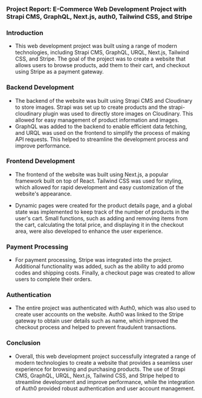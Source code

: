 ### Project Report: E-Commerce Web Development Project with Strapi CMS, GraphQL, Next.js, auth0,  Tailwind CSS, and Stripe

### Introduction
- This web development project was built using a range of modern technologies, including Strapi CMS, GraphQL, URQL, Next.js, Tailwind CSS, and Stripe. The goal of the project was to create a website that allows users to browse products, add them to their cart, and checkout using Stripe as a payment gateway.

### Backend Development
- The backend of the website was built using Strapi CMS and Cloudinary to store images. Strapi was set up to create products and the strapi-cloudinary plugin was used to directly store images on Cloudinary. This allowed for easy management of product information and images.
- GraphQL was added to the backend to enable efficient data fetching, and URQL was used on the frontend to simplify the process of making API requests. This helped to streamline the development process and improve performance.

### Frontend Development
- The frontend of the website was built using Next.js, a popular framework built on top of React. Tailwind CSS was used for styling, which allowed for rapid development and easy customization of the website's appearance.

- Dynamic pages were created for the product details page, and a global state was implemented to keep track of the number of products in the user's cart. Small functions, such as adding and removing items from the cart, calculating the total price, and displaying it in the checkout area, were also developed to enhance the user experience.

### Payment Processing
- For payment processing, Stripe was integrated into the project. Additional functionality was added, such as the ability to add promo codes and shipping costs. Finally, a checkout page was created to allow users to complete their orders.

### Authentication
- The entire project was authenticated with Auth0, which was also used to create user accounts on the website. Auth0 was linked to the Stripe gateway to obtain user details such as name, which improved the checkout process and helped to prevent fraudulent transactions.

### Conclusion
- Overall, this web development project successfully integrated a range of modern technologies to create a website that provides a seamless user experience for browsing and purchasing products. The use of Strapi CMS, GraphQL, URQL, Next.js, Tailwind CSS, and Stripe helped to streamline development and improve performance, while the integration of Auth0 provided robust authentication and user account management.


